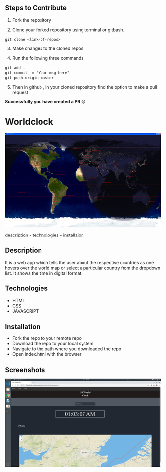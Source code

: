## Steps to Contribute

1. Fork the repository

2. Clone your forked repository using terminal or gitbash.

```
git clone <link-of-repos>
```

3. Make changes to the cloned repos

4. Run the following three commands

```
git add .
git commit -m "Your-msg-here"
git push origin master
```

5. Then in github , in your cloned repository find the option to make a pull request

<b> Successfully you have created a PR </b> :smiley:

# Worldclock

![worldclock](./Screenshots/snap-app.png)

[description](#description) - [technologies](#technologies) - [installaion](#installation)

## Description

It is a web app which tells the user about the respective countries as one hovers over the world map or select a particular country from the
dropdown list. It shows the time in digital format.

## Technologies

- HTML
- CSS
- JAVASCRIPT

## Installation

- Fork the repo to your remote repo
- Download the repo to your local system
- Navigate to the path where you downloaded the repo
- Open index.html with the browser

## Screenshots

![About Page](./Screenshots/world-clock-ss.png)
